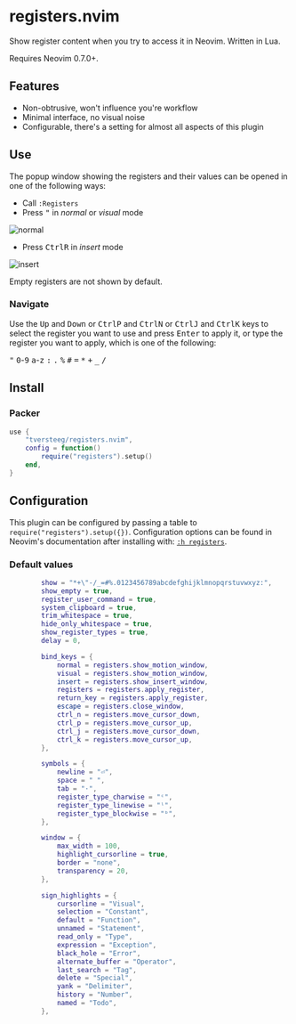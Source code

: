 # registers.nvim

Show register content when you try to access it in Neovim. Written in Lua.

Requires Neovim 0.7.0+.

## Features

- Non-obtrusive, won't influence you're workflow
- Minimal interface, no visual noise
- Configurable, there's a setting for almost all aspects of this plugin

## Use

The popup window showing the registers and their values can be opened in one of the following ways:

- Call `:Registers`
- Press <kbd>"</kbd> in _normal_ or _visual_ mode

![normal](docs/normal.png?raw=true)

- Press <kbd>Ctrl</kbd><kbd>R</kbd> in _insert_ mode

![insert](docs/insert.png?raw=true)

Empty registers are not shown by default.

### Navigate

Use the <kbd>Up</kbd> and <kbd>Down</kbd> or <kbd>Ctrl</kbd><kbd>P</kbd> and <kbd>Ctrl</kbd><kbd>N</kbd> or <kbd>Ctrl</kbd><kbd>J</kbd> and <kbd>Ctrl</kbd><kbd>K</kbd> keys to select the register you want to use and press <kbd>Enter</kbd> to apply it, or type the register you want to apply, which is one of the following:

<kbd>"</kbd> <kbd>0</kbd>-<kbd>9</kbd> <kbd>a</kbd>-<kbd>z</kbd> <kbd>:</kbd> <kbd>.</kbd> <kbd>%</kbd> <kbd>#</kbd> <kbd>=</kbd> <kbd>\*</kbd> <kbd>+</kbd> <kbd>\_</kbd> <kbd>/</kbd>

## Install

### Packer

```lua
use {
	"tversteeg/registers.nvim",
	config = function()
		require("registers").setup()
	end,
}
```

## Configuration

This plugin can be configured by passing a table to `require("registers").setup({})`.
Configuration options can be found in Neovim's documentation after installing with: [`:h registers`](doc/registers.txt).

### Default values

<!-- MARKDOWN-AUTO-DOCS:START (CODE:src=./lua/registers.lua&lines=107-159) -->
<!-- The below code snippet is automatically added from ./lua/registers.lua -->
```lua
        show = "*+\"-/_=#%.0123456789abcdefghijklmnopqrstuvwxyz:",
        show_empty = true,
        register_user_command = true,
        system_clipboard = true,
        trim_whitespace = true,
        hide_only_whitespace = true,
        show_register_types = true,
        delay = 0,

        bind_keys = {
            normal = registers.show_motion_window,
            visual = registers.show_motion_window,
            insert = registers.show_insert_window,
            registers = registers.apply_register,
            return_key = registers.apply_register,
            escape = registers.close_window,
            ctrl_n = registers.move_cursor_down,
            ctrl_p = registers.move_cursor_up,
            ctrl_j = registers.move_cursor_down,
            ctrl_k = registers.move_cursor_up,
        },

        symbols = {
            newline = "⏎",
            space = " ",
            tab = "·",
            register_type_charwise = "ᶜ",
            register_type_linewise = "ˡ",
            register_type_blockwise = "ᵇ",
        },

        window = {
            max_width = 100,
            highlight_cursorline = true,
            border = "none",
            transparency = 20,
        },

        sign_highlights = {
            cursorline = "Visual",
            selection = "Constant",
            default = "Function",
            unnamed = "Statement",
            read_only = "Type",
            expression = "Exception",
            black_hole = "Error",
            alternate_buffer = "Operator",
            last_search = "Tag",
            delete = "Special",
            yank = "Delimiter",
            history = "Number",
            named = "Todo",
        },
```
<!-- MARKDOWN-AUTO-DOCS:END -->
